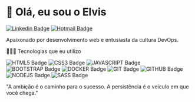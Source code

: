 # 👋 Olá, eu sou o Elvis

[![Linkedin Badge](https://img.shields.io/badge/-@elvisdasilva-blue?style=flat-square&logo=Linkedin&logoColor=white&link=https://www.linkedin.com/in/elvisdasilva/)](https://www.linkedin.com/in/elvisdasilva/) 
[![Hotmail Badge](https://img.shields.io/badge/-@elvisdasilva-blue?style=flat-square&logo=Instagram&logoColor=white&link=https://www.instagram.com/elvisdasilvaa/)](https://www.instagram.com/elvisdasiilva/) 

Apaixonado por desenvolvimento web e entusiasta da cultura DevOps.

👨🏻‍💻 Tecnologias que eu utilizo

![HTML5 Badge](https://img.shields.io/badge/HTML5-E34F26.svg?style=for-the-badge&logo=HTML5&logoColor=white)
![CSS3 Badge](https://img.shields.io/badge/CSS3-1572B6.svg?style=for-the-badge&logo=CSS3&logoColor=white)
![JAVASCRIPT Badge](https://img.shields.io/badge/JavaScript-F7DF1E.svg?style=for-the-badge&logo=JavaScript&logoColor=black)
![BOOTSTRAP Badge](https://img.shields.io/badge/Bootstrap-7952B3.svg?style=for-the-badge&logo=Bootstrap&logoColor=white)
![DOCKER Badge](https://img.shields.io/badge/Docker-2496ED.svg?style=for-the-badge&logo=Docker&logoColor=white)
![GIT Badge](https://img.shields.io/badge/Git-F05032.svg?style=for-the-badge&logo=Git&logoColor=white)
![GITHUB Badge](https://img.shields.io/badge/GitHub-181717.svg?style=for-the-badge&logo=GitHub&logoColor=white)
![NODEJS Badge](https://img.shields.io/badge/Node.js-339933.svg?style=for-the-badge&logo=nodedotjs&logoColor=white)
![SASS Badge](https://img.shields.io/badge/SASS-hotpink.svg?style=for-the-badge&logo=SASS&logoColor=white)


"A ambição é o caminho para o sucesso. A persistência é o veículo em que você chega."

